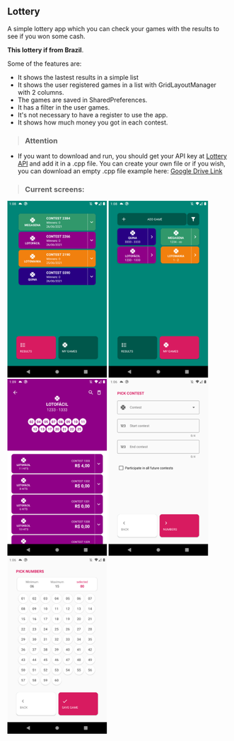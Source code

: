 ## Lottery

A simple lottery app which you can check your games with the results to see if you won some cash. 

<b>This lottery if from Brazil</b>.

Some of the features are:

- It shows the lastest results in a simple list
- It shows the user registered games in a list with GridLayoutManager with 2 columns.
- The games are saved in SharedPreferences.
- It has a filter in the user games.
- It's not necessary to have a register to use the app.
- It shows how much money you got in each contest.

> ### Attention

- If you want to download and run, you should get your API key at [Lottery API](https://apiloterias.com.br/) and add it in a .cpp file. You can create your own file or if you wish, you can download an empty .cpp file example here: [Google Drive Link](https://drive.google.com/file/d/1vezHNlQqV6vgWik0_DBbU9n3Zhzp9Iwe/view?usp=sharing)

> ### Current screens:

<img src="screen_results.png" height=400/> <img src="screen_my_games.png" height=400/> <img src="screen_game_details.png" height=400/> <img src="screen_add_game.png" height=400/> <img src="screen_pick_numbers.png" height=400/> 
